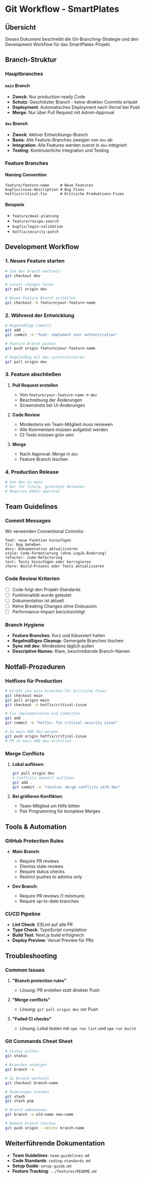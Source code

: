 # Git Workflow - SmartPlates

## Übersicht

Dieses Dokument beschreibt die Git-Branching-Strategie und den Development Workflow für das SmartPlates-Projekt.

## Branch-Struktur

### Hauptbranches

#### `main` Branch
- **Zweck**: Nur production-ready Code
- **Schutz**: Geschützter Branch - keine direkten Commits erlaubt
- **Deployment**: Automatisches Deployment nach Vercel bei Push
- **Merge**: Nur über Pull Request mit Admin-Approval

#### `dev` Branch  
- **Zweck**: Aktiver Entwicklungs-Branch
- **Basis**: Alle Feature-Branches zweigen von `dev` ab
- **Integration**: Alle Features werden zuerst in `dev` integriert
- **Testing**: Kontinuierliche Integration und Testing

### Feature Branches

#### Naming Convention
```
feature/feature-name     # Neue Features
bugfix/issue-description # Bug Fixes
hotfix/critical-fix      # Kritische Produktions-Fixes
```

#### Beispiele
- `feature/meal-planning`
- `feature/recipe-search`
- `bugfix/login-validation`
- `hotfix/security-patch`

## Development Workflow

### 1. Neues Feature starten

```bash
# Zum dev branch wechseln
git checkout dev

# Latest changes holen
git pull origin dev

# Neuen Feature Branch erstellen
git checkout -b feature/your-feature-name
```

### 2. Während der Entwicklung

```bash
# Regelmäßige Commits
git add .
git commit -m "feat: implement user authentication"

# Feature Branch pushen
git push origin feature/your-feature-name

# Regelmäßig mit dev synchronisieren
git pull origin dev
```

### 3. Feature abschließen

1. **Pull Request erstellen**
   - Von `feature/your-feature-name` → `dev`
   - Beschreibung der Änderungen
   - Screenshots bei UI-Änderungen

2. **Code Review**
   - Mindestens ein Team-Mitglied muss reviewen
   - Alle Kommentare müssen aufgelöst werden
   - CI-Tests müssen grün sein

3. **Merge**
   - Nach Approval: Merge in `dev`
   - Feature Branch löschen

### 4. Production Release

```bash
# Von dev zu main
# Nur für finale, getestete Releases
# Requires Admin approval
```

## Team Guidelines

### Commit Messages

Wir verwenden Conventional Commits:

```
feat: neue Funktion hinzufügen
fix: Bug beheben
docs: Dokumentation aktualisieren
style: Code-Formatierung (ohne Logik-Änderung)
refactor: Code-Refactoring
test: Tests hinzufügen oder korrigieren
chore: Build-Prozess oder Tools aktualisieren
```

### Code Review Kriterien

- [ ] Code folgt den Projekt-Standards
- [ ] Funktionalität wurde getestet
- [ ] Dokumentation ist aktuell
- [ ] Keine Breaking Changes ohne Diskussion
- [ ] Performance-Impact berücksichtigt

### Branch Hygiene

- **Feature Branches**: Kurz und fokussiert halten
- **Regelmäßiges Cleanup**: Gemergete Branches löschen
- **Sync mit dev**: Mindestens täglich pullen
- **Descriptive Names**: Klare, beschreibende Branch-Namen

## Notfall-Prozeduren

### Hotfixes für Production

```bash
# Direkt von main branchen für kritische Fixes
git checkout main
git pull origin main
git checkout -b hotfix/critical-issue

# Fix implementieren und committen
git add .
git commit -m "hotfix: fix critical security issue"

# Zu main UND dev mergen
git push origin hotfix/critical-issue
# PR zu main AND dev erstellen
```

### Merge Conflicts

1. **Lokal auflösen**:
   ```bash
   git pull origin dev
   # Conflicts manuell auflösen
   git add .
   git commit -m "resolve: merge conflicts with dev"
   ```

2. **Bei größeren Konflikten**:
   - Team-Mitglied um Hilfe bitten
   - Pair Programming für komplexe Merges

## Tools & Automation

### GitHub Protection Rules

- **Main Branch**: 
  - Require PR reviews
  - Dismiss stale reviews
  - Require status checks
  - Restrict pushes to admins only

- **Dev Branch**:
  - Require PR reviews (1 minimum)
  - Require up-to-date branches

### CI/CD Pipeline

- **Lint Check**: ESLint auf alle PR
- **Type Check**: TypeScript compilation
- **Build Test**: Next.js build erfolgreich
- **Deploy Preview**: Vercel Preview für PRs

## Troubleshooting

### Common Issues

1. **"Branch protection rules"**
   - Lösung: PR erstellen statt direkter Push

2. **"Merge conflicts"**
   - Lösung: `git pull origin dev` vor Push

3. **"Failed CI checks"**
   - Lösung: Lokal testen mit `npm run lint` und `npm run build`

### Git Commands Cheat Sheet

```bash
# Status prüfen
git status

# Branches anzeigen
git branch -a

# Zu Branch wechseln
git checkout branch-name

# Änderungen stashen
git stash
git stash pop

# Branch umbenennen
git branch -m old-name new-name

# Remote branch löschen
git push origin --delete branch-name
```

## Weiterführende Dokumentation

- **Team Guidelines**: `team-guidelines.md`
- **Code Standards**: `coding-standards.md`
- **Setup Guide**: `setup-guide.md`
- **Feature Tracking**: `../features/README.md`